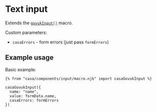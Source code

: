 # Text input

Extends the [`govukInput()`](https://design-system.service.gov.uk/components/text-input/) macro.

Custom parameters:

* `casaErrors` - form errors (just pass `formErrors`)

## Example usage

Basic example:

```nunjucks
{% from "casa/components/input/macro.njk" import casaGovukInput %}

casaGovukInput({
  name: "name",
  value: formData.name,
  casaErrors: formErrors
})
```
